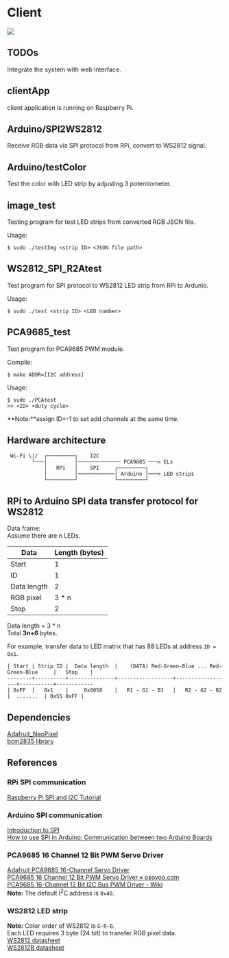 # Client 

<img src="https://img.shields.io/badge/platform-linux-lightgrey.svg">

## TODOs
Integrate the system with web interface.  

## clientApp
client application is running on Raspberry Pi.  

## Arduino/SPI2WS2812
Receive RGB data via SPI protocol from RPi, convert to WS2812 signal.  

## Arduino/testColor
Test the color with LED strip by adjusting 3 potentiometer.

## image_test
Testing program for test LED strips from converted RGB JSON file.  

Usage:  
```
$ sudo ./testImg <strip ID> <JSON file path>
```

## WS2812_SPI_R2Atest
Test program for SPI protocol to WS2812 LED strip from RPi to Ardunio.

Usage:  
```
$ sudo ./test <strip ID> <LED number>
```

## PCA9685_test
Test program for PCA9685 PWM module.

Compile:
```
$ make ADDR=[I2C address]
```

Usage:
```
$ sudo ./PCAtest
>> <ID> <duty cycle>
```
**Note:**assign ID=-1 to set add channels at the same time.


## Hardware architecture

```
 Wi-Fi \|/  ┌─────────┐    I2C  
        └───│         │────────────── PCA9685 ───> ELs  
            │   RPi   │    SPI     ┌─────────┐  
            │         │────────────│ Arduino │───> LED strips  
            └─────────┘            └─────────┘  
```

## RPi to Arduino SPI data transfer protocol for WS2812
Data frame:  
Assume there are n LEDs.  

| Data | Length (bytes) |
| ---- | ---- |
| Start | 1 |
| ID | 1 |
| Data length | 2 |
| RGB pixel | 3 * n |
| Stop | 2 |

Data length = 3 * n  
Total **3n+6** bytes.  

For example, transfer data to LED matrix that has 88 LEDs at address `ID = 0x1`.  
```
| Start | Strip ID |  Data length  |    (DATA) Red-Green-Blue ... Red-Green-Blue     |   Stop    |
--------+----------+---------------+------------------+------------------+-----------+------------
| 0xFF  |   0x1    |     0x0058    |   R1 - G1 - B1   |   R2 - G2 - B2   |  .......  | 0x55 0xFF |
```

## Dependencies
[Adafruit_NeoPixel](https://github.com/adafruit/Adafruit_NeoPixel)  
[bcm2835 library](https://www.airspayce.com/mikem/bcm2835/index.html)  

## References

### RPi SPI communication
[Raspberry Pi SPI and I2C Tutorial](https://learn.sparkfun.com/tutorials/raspberry-pi-spi-and-i2c-tutorial/all)  

### Arduino SPI communication
[Introduction to SPI](https://arduino.stackexchange.com/questions/16348/how-do-you-use-spi-on-an-arduino)  
[How to use SPI in Arduino: Communication between two Arduino Boards](https://circuitdigest.com/microcontroller-projects/arduino-spi-communication-tutorial)  

### PCA9685 16 Channel 12 Bit PWM Servo Driver
[Adafruit PCA9685 16-Channel Servo Driver](https://cdn-learn.adafruit.com/downloads/pdf/16-channel-pwm-servo-driver.pdf)  
[PCA9685 16 Channel 12 Bit PWM Servo Driver « osoyoo.com](https://osoyoo.com/2017/07/18/pca9685-16-channel-12-bit-pwm-servo-driver/)  
[PCA9685 16-Channel 12 Bit I2C Bus PWM Driver - Wiki](http://wiki.sunfounder.cc/index.php?title=PCA9685_16-Channel_12_Bit_I2C_Bus_PWM_Driver#Cascading_multiple_driver_modules)  
**Note:** The default I<sup>2</sup>C address is `0x40`.  

### WS2812 LED strip
**Note:** Color order of WS2812 is `G-R-B`.  
Each LED requires 3 byte (24 bit) to transfer RGB pixel data.  
[WS2812 datasheet](https://cdn-shop.adafruit.com/datasheets/WS2812.pdf)  
[WS2812B datasheet](https://cdn-shop.adafruit.com/datasheets/WS2812B.pdf)  
